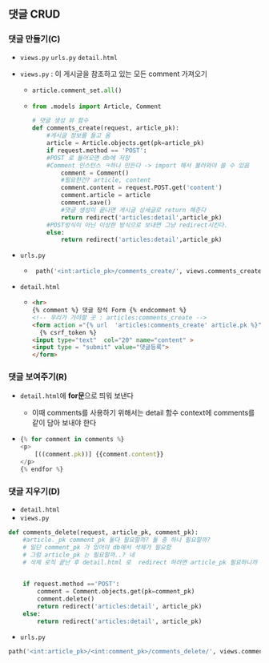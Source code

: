 ## 댓글 CRUD



### 댓글 만들기(C)

- `views.py` `urls.py` `detail.html`

- `views.py` : 이 게시글을 참조하고 있는 모든 comment 가져오기

  - ```python
    article.comment_set.all()
    ```

  - ```python
    from .models import Article, Comment
    
    # 댓글 생성 뷰 함수
    def comments_create(request, article_pk):
        #게시글 정보를 들고 옴
        article = Article.objects.get(pk=article_pk)
        if request.method == 'POST':
        #POST 로 들어오면 db에 저장
        #Comment 인스턴스 ㅋ하나 만든다 -> import 해서 불러와야 쓸 수 있음
            comment = Comment()
            #필요한건? article, content 
            comment.content = request.POST.get('content')
            comment.article = article
            comment.save()
            #댓글 생성이 끝나면 게시글 상세글로 return 해준다
            return redirect('articles:detail',article_pk)
        #POST방식이 아닌 이상한 방식으로 보내면 그냥 redirect시킨다.
        else:
            return redirect('articles:detail',article_pk)
    ```

- `urls.py`

  - ```python
     path('<int:article_pk>/comments_create/', views.comments_create, name='comments_create')
    ```

- `detail.html`

  - ```html
    <hr>
    {% comment %} 댓글 장석 Form {% endcomment %}
    <!-- 우리가 가야할 곳 : articles:comments_create -->
    <form action ="{% url  'articles:comments_create' article.pk %}"  method="POST" >
      {% csrf_token %}
    <input type="text"  col="20" name="content" >
    <input type = "submit" value="댓글등록">
    </form>
    
    ```

    



### 댓글 보여주기(R)

- `detail.html`에 **for문**으로 띄워 보낸다

  - 이때 comments를 사용하기 위해서는 detail 함수 context에 comments를 같이 담아 보내야 한다

- ```javascript
  {% for comment in comments %}
  <p>
      [((comment.pk))] {{comment.content}}
  </p>
  {% endfor %}
  ```





### 댓글 지우기(D)

- `detail.html`
- `views.py`

```python
def comments_delete(request, article_pk, comment_pk):
    #article._pk comment_pk 둘다 필요할까? 둘 중 하나 필요할까?
    # 일단 comment_pk 가 있어야 db에서 삭제가 필요함
    # 그럼 article_pk 는 필요할까..? 네
    # 삭제 로직 끝난 후 detail.html 로  redirect 하려면 article_pk 필요하니까
   

    if request.method =='POST':
        comment = Comment.objects.get(pk=comment_pk)
        comment.delete()
        return redirect('articles:detail', article_pk)
    else:
        return redirect('articles:detail', article_pk)
```

- `urls.py`

```python
path('<int:article_pk>/<int:comment_pk>/comments_delete/', views.comments_delete, name='comments_delete'),
    
```

